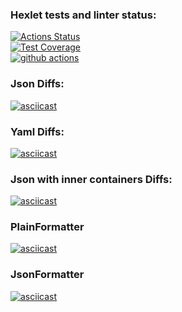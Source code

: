 ### Hexlet tests and linter status:
[![Actions Status](https://github.com/Kvas1988/java-project-lvl2/workflows/hexlet-check/badge.svg)](https://github.com/Kvas1988/java-project-lvl2/actions)  
[![Test Coverage](https://api.codeclimate.com/v1/badges/33ebacb2860db007ccb0/test_coverage)](https://codeclimate.com/github/Kvas1988/java-project-lvl2/test_coverage)  
[![github actions](https://github.com/Kvas1988/java-project-lvl1/actions/workflows/java-ci.yml/badge.svg)](https://github.com/Kvas1988/java-project-lvl2/actions)  

### Json Diffs:
[![asciicast](https://asciinema.org/a/x2TWU1Rl1GuFcquU93wkWgQso.svg)](https://asciinema.org/a/x2TWU1Rl1GuFcquU93wkWgQso?speed=2)

### Yaml Diffs:
[![asciicast](https://asciinema.org/a/GDnChfAjQZr48gRBiZ63hyjXR.svg)](https://asciinema.org/a/GDnChfAjQZr48gRBiZ63hyjXR?speed=2)

### Json with inner containers Diffs:
[![asciicast](https://asciinema.org/a/xbhrQZlHidgzV0fpVGtp5jPsM.svg)](https://asciinema.org/a/xbhrQZlHidgzV0fpVGtp5jPsM?speed=2)

### PlainFormatter
[![asciicast](https://asciinema.org/a/rq9AeN1o56mhT53v6UlY03uK8.svg)](https://asciinema.org/a/rq9AeN1o56mhT53v6UlY03uK8?speed=2)

### JsonFormatter
[![asciicast](https://asciinema.org/a/24Wk0RYhDthtojD4ofcWk8fQO.svg)](https://asciinema.org/a/24Wk0RYhDthtojD4ofcWk8fQO?speed=2)